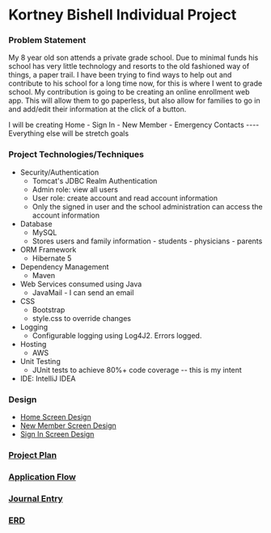 # Kortney Bishell Individual Project

### Problem Statement

My 8 year old son attends a private grade school. Due to minimal funds his school has very little technology and resorts
to the old fashioned way of things, a paper trail. I have been trying to find ways to help out and contribute to his
school for a long time now, for this is where I went to grade school. My contribution is going to be creating an online
enrollment web app. This will allow them to go paperless, but also allow for families to go in and add/edit their
information at the click of a button.

I will be creating Home - Sign In - New Member - Emergency Contacts ---- Everything else will be stretch goals


### Project Technologies/Techniques 

* Security/Authentication
  * Tomcat's JDBC Realm Authentication
  * Admin role: view all users
  * User role: create account and read account information
  * Only the signed in user and the school administration can access the account information
* Database
  * MySQL
  * Stores users and family information - students - physicians - parents
* ORM Framework
  * Hibernate 5
* Dependency Management
  * Maven
* Web Services consumed using Java
  * JavaMail - I can send an email
* CSS 
  * Bootstrap
  * style.css to override changes
* Logging
  * Configurable logging using Log4J2. Errors logged.
* Hosting
  * AWS
* Unit Testing
  * JUnit tests to achieve 80%+ code coverage -- this is my intent
* IDE: IntelliJ IDEA

### Design

* [Home Screen Design](DesignDocuments/home.pdf)
* [New Member Screen Design](DesignDocuments/NewMember.pdf)
* [Sign In Screen Design](DesignDocuments/signIn.pdf)


### [Project Plan](DesignDocuments/projectPlan.md)

### [Application Flow](DesignDocuments/applicationFlow.md)

### [Journal Entry](DesignDocuments/journalEntry.md)

### [ERD](DesignDocuments/ERDFinal.PNG)


